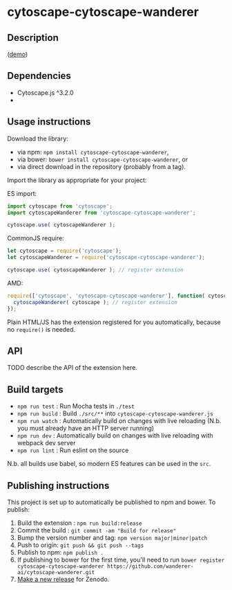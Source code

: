 cytoscape-cytoscape-wanderer
================================================================================


## Description

 ([demo](https://wanderer-ai.github.io/cytoscape-wanderer))

## Dependencies

 * Cytoscape.js ^3.2.0
 * <List your dependencies here please>


## Usage instructions

Download the library:
 * via npm: `npm install cytoscape-cytoscape-wanderer`,
 * via bower: `bower install cytoscape-cytoscape-wanderer`, or
 * via direct download in the repository (probably from a tag).

Import the library as appropriate for your project:

ES import:

```js
import cytoscape from 'cytoscape';
import cytoscapeWanderer from 'cytoscape-cytoscape-wanderer';

cytoscape.use( cytoscapeWanderer );
```

CommonJS require:

```js
let cytoscape = require('cytoscape');
let cytoscapeWanderer = require('cytoscape-cytoscape-wanderer');

cytoscape.use( cytoscapeWanderer ); // register extension
```

AMD:

```js
require(['cytoscape', 'cytoscape-cytoscape-wanderer'], function( cytoscape, cytoscapeWanderer ){
  cytoscapeWanderer( cytoscape ); // register extension
});
```

Plain HTML/JS has the extension registered for you automatically, because no `require()` is needed.


## API

TODO describe the API of the extension here.


## Build targets

* `npm run test` : Run Mocha tests in `./test`
* `npm run build` : Build `./src/**` into `cytoscape-cytoscape-wanderer.js`
* `npm run watch` : Automatically build on changes with live reloading (N.b. you must already have an HTTP server running)
* `npm run dev` : Automatically build on changes with live reloading with webpack dev server
* `npm run lint` : Run eslint on the source

N.b. all builds use babel, so modern ES features can be used in the `src`.


## Publishing instructions

This project is set up to automatically be published to npm and bower.  To publish:

1. Build the extension : `npm run build:release`
1. Commit the build : `git commit -am "Build for release"`
1. Bump the version number and tag: `npm version major|minor|patch`
1. Push to origin: `git push && git push --tags`
1. Publish to npm: `npm publish .`
1. If publishing to bower for the first time, you'll need to run `bower register cytoscape-cytoscape-wanderer https://github.com/wanderer-ai/cytoscape-wanderer.git`
1. [Make a new release](https://github.com/wanderer-ai/cytoscape-wanderer/releases/new) for Zenodo.
